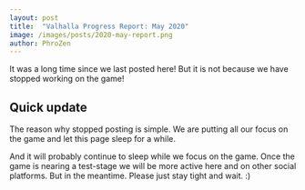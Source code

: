```yaml
---
layout: post
title:  "Valhalla Progress Report: May 2020"
image: /images/posts/2020-may-report.png
author: PhroZen
---
```


It was a long time since we last posted here! But it is not because we have stopped working on the game!

<!--excerpt_separator-->

<div class="clear" ></div>

## Quick update

The reason why stopped posting is simple. We are putting all our focus on the game and let this page sleep for a while.
 
And it will probably continue to sleep while we focus on the game. Once the game is nearing a test-stage we will
be more active here and on other social platforms. But in the meantime. Please just stay tight and wait. :) 